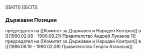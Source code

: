 [[БКП]]
[[БСП]]

### Държавни Позиции
председател на [[Комитет за Държавен и Народен Контрол]] в [[(1990.02.08 - 1990.09.21) Правителство Андрей Луканов 1]]
председател на [[Комитет за Държавен и Народен Контрол]] в [[(1986.06.19 - 1990.02.08) Правителство Георги Атанасов]]
